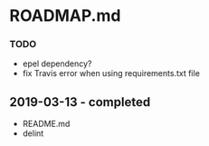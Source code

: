 # ROADMAP.md

### TODO

* epel dependency?
* fix Travis error when using requirements.txt file

## 2019-03-13 - completed

* README.md
* delint

